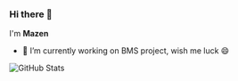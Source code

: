 ### Hi there 👋
I'm **Mazen**


- 🔭 I’m currently working on BMS project, wish me luck 😄

![GitHub Stats](https://github-readme-stats.vercel.app/api?username=mazenolama&theme=radical)
<!--
- 👯 I’m looking to collaborate on ...
- 🤔 I’m looking for help with ...
- 💬 Ask me about ...
- 📫 How to reach me: ...
- 😄 Pronouns: ...
- ⚡ Fun fact: ...
-->
